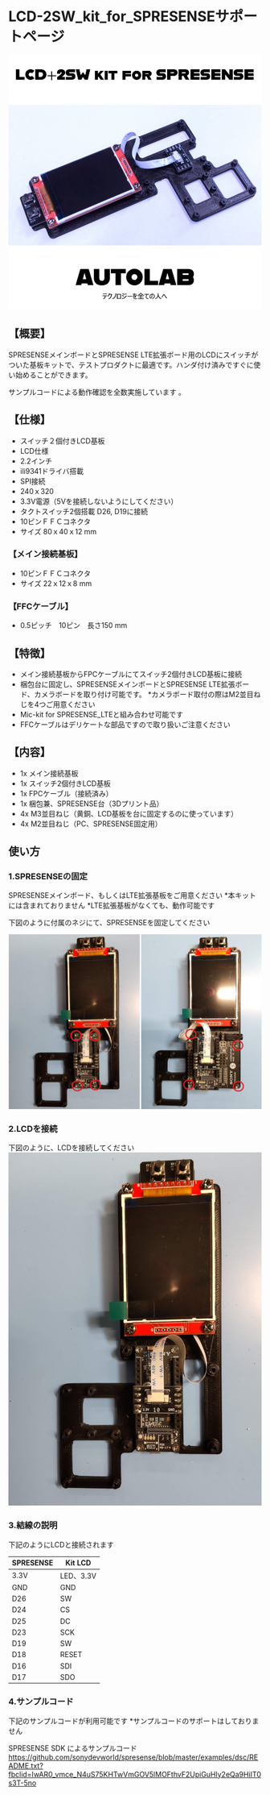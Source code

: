 # LCD-2SW_kit_for_SPRESENSEサポートページ
![photo1](main.jpg)
## 【概要】

SPRESENSEメインボードとSPRESENSE LTE拡張ボード用のLCDにスイッチがついた基板キットで、テストプロダクトに最適です。ハンダ付け済みですぐに使い始めることができます。

サンプルコードによる動作確認を全数実施しています 。

## 【仕様】

+ スイッチ２個付きLCD基板
+ LCD仕様
+ 2.2インチ
+ ili9341ドライバ搭載
+ SPI接続
+ 240ｘ320
+ 3.3V電源（5Vを接続しないようにしてください）
+ タクトスイッチ2個搭載 D26, D19に接続
+ 10ピンＦＦＣコネクタ
+ サイズ 80ｘ40ｘ12 mm

### 【メイン接続基板】
+ 10ピンＦＦＣコネクタ
+ サイズ 22ｘ12ｘ8 mm

### 【FFCケーブル】
+ 0.5ピッチ　10ピン　長さ150 mm

## 【特徴】
+ メイン接続基板からFPCケーブルにてスイッチ2個付きLCD基板に接続
+ 梱包台に固定し、SPRESENSEメインボードとSPRESENSE LTE拡張ボード、カメラボードを取り付け可能です。
*カメラボード取付の際はM2並目ねじを4つご用意ください
+ Mic-kit for SPRESENSE_LTEと組み合わせ可能です
+ FFCケーブルはデリケートな部品ですので取り扱いご注意ください

## 【内容】
+ 1x メイン接続基板
+ 1x スイッチ2個付きLCD基板
+ 1x FPCケーブル（接続済み）
+ 1x 梱包兼、SPRESENSE台（3Dプリント品）
+ 4x M3並目ねじ（黄銅、LCD基板を台に固定するのに使っています）
+ 4x M2並目ねじ（PC、SPRESENSE固定用）



## 使い方
### 1.SPRESENSEの固定

SPRESENSEメインボード、もしくはLTE拡張基板をご用意ください
*本キットには含まれておりません
*LTE拡張基板がなくても、動作可能です


下図のように付属のネジにて、SPRESENSEを固定してください

![photo2](DSC_fix.jpg)

### 2.LCDを接続
下図のように、LCDを接続してください
![photo3](DSC_0224.JPG)

### 3.結線の説明
下記のようにLCDと接続されます

| SPRESENSE | Kit LCD |
| ---- | ----|
| 3.3V | LED、3.3V|
| GND | GND|　
| D26 | SW |
| D24 | CS |
| D25 | DC |
| D23 | SCK |
| D19 | SW |
| D18 | RESET|
| D16 | SDI |
| D17 | SDO |　　　　


### 4.サンプルコード
下記のサンプルコードが利用可能です
*サンプルコードのサポートはしておりません

SPRESENSE SDK によるサンプルコード
https://github.com/sonydevworld/spresense/blob/master/examples/dsc/README.txt?fbclid=IwAR0_vmce_N4uS75KHTwVmGOV5lMOFthvF2UpiGuHly2eQa9HiIT0s3T-5no

